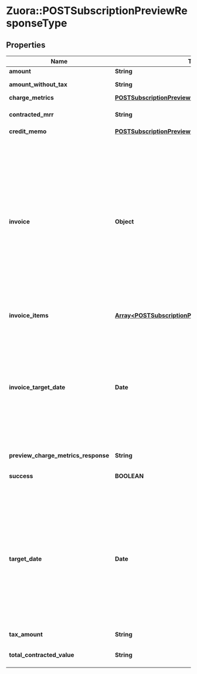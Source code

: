 # Zuora::POSTSubscriptionPreviewResponseType

## Properties
Name | Type | Description | Notes
------------ | ------------- | ------------- | -------------
**amount** | **String** | Invoice amount.  | [optional] 
**amount_without_tax** | **String** | Invoice amount minus tax.  | [optional] 
**charge_metrics** | [**POSTSubscriptionPreviewResponseTypeChargeMetrics**](POSTSubscriptionPreviewResponseTypeChargeMetrics.md) |  | [optional] 
**contracted_mrr** | **String** | Monthly recurring revenue of the subscription.  | [optional] 
**credit_memo** | [**POSTSubscriptionPreviewResponseTypeCreditMemo**](POSTSubscriptionPreviewResponseTypeCreditMemo.md) |  | [optional] 
**invoice** | **Object** | Container for invoices.    **Note:** This field is only available if you set the Zuora REST API minor version to 207.0 or later in the request header. Also, the response structure is changed and the following invoice related response fields are moved to this **invoice** container:       * amount    * amountWithoutTax    * taxAmount    * invoiceItems    * targetDate    * chargeMetrics      | [optional] 
**invoice_items** | [**Array&lt;POSTSubscriptionPreviewInvoiceItemsType&gt;**](POSTSubscriptionPreviewInvoiceItemsType.md) | Container for invoice items.  | [optional] 
**invoice_target_date** | **Date** | Date through which charges are calculated on the invoice, as yyyy-mm-dd.  **Note:** This field is only available if you do not specify the Zuora REST API minor version or specify the minor version to 186.0, 187.0, 188.0, 189.0, and 196.0. See [Zuora REST API Versions](https://www.zuora.com/developer/api-reference/#section/API-Versions) for more information.  | [optional] 
**preview_charge_metrics_response** | **String** |  | [optional] 
**success** | **BOOLEAN** | Returns &#x60;true&#x60; if the request was processed successfully.  | [optional] 
**target_date** | **Date** | Date through which to calculate charges if an invoice is generated, as yyyy-mm-dd. Default is current date.  **Note:** This field is only available if you set the Zuora REST API minor version to 207.0 or later in the request header. See [Zuora REST API Versions](https://www.zuora.com/developer/api-reference/#section/API-Versions) for more information.  | [optional] 
**tax_amount** | **String** | Tax amount on the invoice.  | [optional] 
**total_contracted_value** | **String** | Total contracted value of the subscription.  | [optional] 


